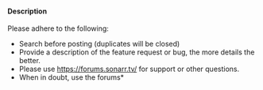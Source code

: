 #### Description

Please adhere to the following:
* Search before posting (duplicates will be closed)
* Provide a description of the feature request or bug, the more details the better.
* Please use https://forums.sonarr.tv/ for support or other questions.
* When in doubt, use the forums*
